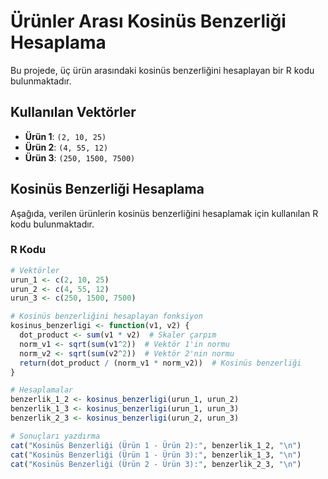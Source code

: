 # Ürünler Arası Kosinüs Benzerliği Hesaplama

Bu projede, üç ürün arasındaki kosinüs benzerliğini hesaplayan bir R kodu bulunmaktadır.

## Kullanılan Vektörler

- **Ürün 1**: `(2, 10, 25)`
- **Ürün 2**: `(4, 55, 12)`
- **Ürün 3**: `(250, 1500, 7500)`

## Kosinüs Benzerliği Hesaplama

Aşağıda, verilen ürünlerin kosinüs benzerliğini hesaplamak için kullanılan R kodu bulunmaktadır.

### R Kodu

```r
# Vektörler
urun_1 <- c(2, 10, 25)
urun_2 <- c(4, 55, 12)
urun_3 <- c(250, 1500, 7500)

# Kosinüs benzerliğini hesaplayan fonksiyon
kosinus_benzerligi <- function(v1, v2) {
  dot_product <- sum(v1 * v2)  # Skaler çarpım
  norm_v1 <- sqrt(sum(v1^2))  # Vektör 1'in normu
  norm_v2 <- sqrt(sum(v2^2))  # Vektör 2'nin normu
  return(dot_product / (norm_v1 * norm_v2))  # Kosinüs benzerliği
}

# Hesaplamalar
benzerlik_1_2 <- kosinus_benzerligi(urun_1, urun_2)
benzerlik_1_3 <- kosinus_benzerligi(urun_1, urun_3)
benzerlik_2_3 <- kosinus_benzerligi(urun_2, urun_3)

# Sonuçları yazdırma
cat("Kosinüs Benzerliği (Ürün 1 - Ürün 2):", benzerlik_1_2, "\n")
cat("Kosinüs Benzerliği (Ürün 1 - Ürün 3):", benzerlik_1_3, "\n")
cat("Kosinüs Benzerliği (Ürün 2 - Ürün 3):", benzerlik_2_3, "\n")
